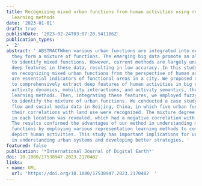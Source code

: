 ```yaml
---
title: Recognizing mixed urban functions from human activities using representation
  learning methods
date: '2023-01-01'
draft: true
publishDate: '2023-02-24T03:07:28.541186Z'
publication_types:
- '2'
abstract: ' ABSTRACTWhen various urban functions are integrated into one location,
  they form a mixture of functions. The emerging big data promote an alternative way
  to identify mixed functions. However, current methods are largely unable to extract
  deep features in these data, resulting in low accuracy. In this study, we focused
  on recognizing mixed urban functions from the perspective of human activities, which
  are essential indicators of functional areas in a city. We proposed a framework
  to comprehensively extract deep features of human activities in big data, including
  activity dynamics, mobility interactions, and activity semantics, through representation
  learning methods. Then, integrating these features, we employed fuzzy clustering
  to identify the mixture of urban functions. We conducted a case study using taxi
  flow and social media data in Beijing, China, in which five urban functions and
  their correlations with land use were recognized. The mixture degree of urban functions
  in each location was revealed, which had a negative correlation with taxi trip distance.
  The results confirmed the advantages of our method in understanding mixed urban
  functions by employing various representation learning methods to comprehensively
  depict human activities. This study has important implications for urban planners
  in understanding urban systems and developing better strategies. '
featured: false
publication: '*International Journal of Digital Earth*'
doi: 10.1080/17538947.2023.2170482
links:
- name: URL
  url: 'https://doi.org/10.1080/17538947.2023.2170482  '
---
```


